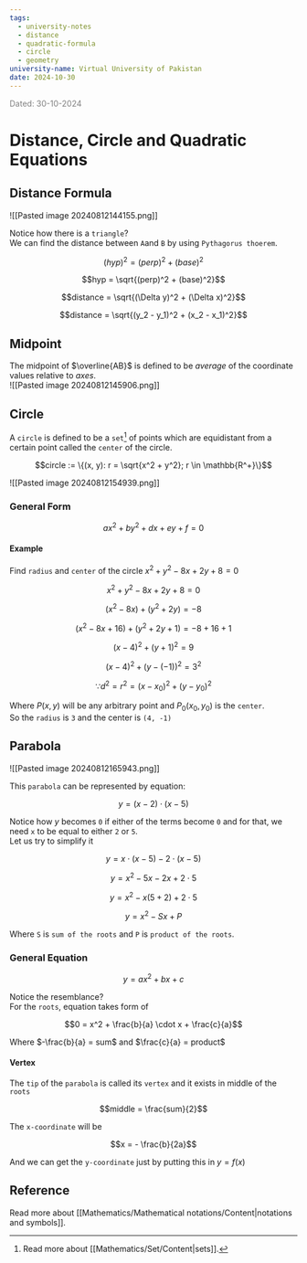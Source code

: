 ```yaml
---
tags:
  - university-notes
  - distance
  - quadratic-formula
  - circle
  - geometry
university-name: Virtual University of Pakistan
date: 2024-10-30
---
```


<span style="color: gray;">Dated: 30-10-2024</span>

# Distance, Circle and Quadratic Equations

## Distance Formula

![[Pasted image 20240812144155.png]]

Notice how there is a `triangle`?  
We can find the distance between `A`and `B` by using `Pythagorus thoerem`.  

$$(hyp)^2 = (perp)^2 + (base)^2$$

$$hyp = \sqrt{(perp)^2 + (base)^2}$$

$$distance = \sqrt{(\Delta y)^2 + (\Delta x)^2}$$

$$distance = \sqrt{(y_2 - y_1)^2 + (x_2 - x_1)^2}$$

## Midpoint

The midpoint of $\overline{AB}$ is defined to be $average$ of the coordinate values relative to $axes$.  
![[Pasted image 20240812145906.png]]

## Circle

A `circle` is defined to be a `set`[^1] of points which are equidistant from a certain point called the `center` of the circle.  

$$circle := \{(x, y): r = \sqrt{x^2 + y^2}; r \in \mathbb{R^+}\}$$

![[Pasted image 20240812154939.png]]

### General Form

$$ax^2 + by^2 + dx + ey + f = 0$$

#### Example

Find `radius` and `center` of the circle $x^2 + y^2 - 8x + 2y + 8 = 0$ 

$$x^2 + y^2 - 8x + 2y + 8 = 0$$

$$(x^2 - 8x) + (y^2 + 2y) = -8$$

$$(x^2 - 8x + 16) + (y^2 + 2y + 1) = -8 + 16 + 1$$

$$(x - 4)^2 + (y + 1)^2 = 9$$

$$(x - 4)^2 + (y - (-1))^2 = 3^2$$

$$\because d^2 = r^2 = (x - x_0)^2 + (y - y_0)^2$$

Where $P(x, y)$ will be any arbitrary point and $P_0(x_0, y_0)$ is the `center`.  
So the `radius` is `3` and the center is `(4, -1)`

## Parabola

![[Pasted image 20240812165943.png]]

This `parabola` can be represented by equation:  

$$y = (x - 2) \cdot (x - 5)$$

Notice how $y$ becomes `0` if either of the terms become `0` and for that, we need `x` to be equal to either `2` or `5`.  
Let us try to simplify it  

$$y = x \cdot (x - 5) - 2 \cdot (x - 5)$$

$$y = x^2 - 5x - 2x + 2 \cdot 5$$

$$y = x^2 - x(5 + 2) + 2 \cdot 5$$

$$y = x^2 - Sx + P$$

Where `S` is `sum of the roots` and `P` is `product of the roots`.

### General Equation

$$y = ax^2 + bx + c$$

Notice the resemblance?  
For the `roots`, equation takes form of  

$$0 = x^2 + \frac{b}{a} \cdot x + \frac{c}{a}$$

Where $-\frac{b}{a} = sum$ and $\frac{c}{a} = product$

#### Vertex

The `tip` of the `parabola` is called its `vertex` and it exists in middle of the `roots`  

$$middle = \frac{sum}{2}$$

The `x-coordinate` will be  

$$x = - \frac{b}{2a}$$

And we can get the `y-coordinate` just by putting this in $y = f(x)$

## Reference

Read more about [[Mathematics/Mathematical notations/Content|notations and symbols]].

[^1]: Read more about [[Mathematics/Set/Content|sets]].